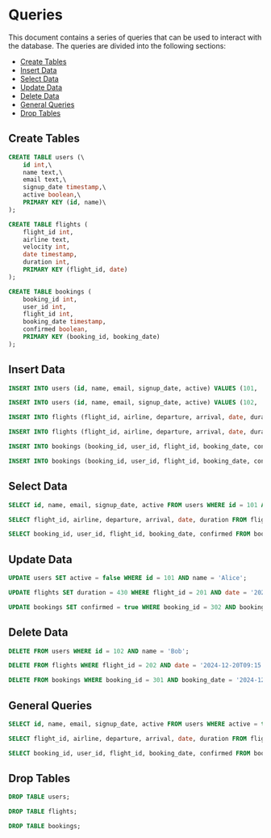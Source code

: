 # Queries

This document contains a series of queries that can be used to interact with the database. The queries are divided into the following sections:

- [Create Tables](#create-tables)
- [Insert Data](#insert-data)
- [Select Data](#select-data)
- [Update Data](#update-data)
- [Delete Data](#delete-data)
- [General Queries](#general-queries)
- [Drop Tables](#drop-tables)

## Create Tables

```sql
CREATE TABLE users (\
    id int,\
    name text,\
    email text,\
    signup_date timestamp,\
    active boolean,\
    PRIMARY KEY (id, name)\
);
```

```sql
CREATE TABLE flights (
    flight_id int,
    airline text,
    velocity int,
    date timestamp,
    duration int,
    PRIMARY KEY (flight_id, date)
);
```

```sql
CREATE TABLE bookings (
    booking_id int,
    user_id int,
    flight_id int,
    booking_date timestamp,
    confirmed boolean,
    PRIMARY KEY (booking_id, booking_date)
);
```

## Insert Data

```sql
INSERT INTO users (id, name, email, signup_date, active) VALUES (101, 'Alice', 'alice@example.com', '2024-12-01T15:00:00+00:00', true);
```

```sql
INSERT INTO users (id, name, email, signup_date, active) VALUES (102, 'Bob', 'bob@example.com', '2024-12-02T12:30:00+00:00', false);
```

```sql
INSERT INTO flights (flight_id, airline, departure, arrival, date, duration) VALUES (201, 'AirwaysX', 'New York', 'London', '2024-12-19T20:00:00+00:00', 420);
```

```sql
INSERT INTO flights (flight_id, airline, departure, arrival, date, duration) VALUES (202, 'JetSet', 'Paris', 'Tokyo', '2024-12-20T09:15:00+00:00', 870);
```

```sql
INSERT INTO bookings (booking_id, user_id, flight_id, booking_date, confirmed) VALUES (301, 101, 201, '2024-12-10T14:00:00+00:00', true);
```

```sql
INSERT INTO bookings (booking_id, user_id, flight_id, booking_date, confirmed) VALUES (302, 102, 202, '2024-12-15T18:45:00+00:00', false);
```

## Select Data

```sql
SELECT id, name, email, signup_date, active FROM users WHERE id = 101 AND name = 'Alice';
```

```sql
SELECT flight_id, airline, departure, arrival, date, duration FROM flights WHERE flight_id = 201 AND date = '2024-12-19T20:00:00+00:00';
```

```sql
SELECT booking_id, user_id, flight_id, booking_date, confirmed FROM bookings WHERE booking_id = 301 AND booking_date = '2024-12-10T14:00:00+00:00';
```

## Update Data

```sql
UPDATE users SET active = false WHERE id = 101 AND name = 'Alice';
```

```sql
UPDATE flights SET duration = 430 WHERE flight_id = 201 AND date = '2024-12-19T20:00:00+00:00';
```

```sql
UPDATE bookings SET confirmed = true WHERE booking_id = 302 AND booking_date = '2024-12-15T18:45:00+00:00';
```

## Delete Data

```sql
DELETE FROM users WHERE id = 102 AND name = 'Bob';
```

```sql
DELETE FROM flights WHERE flight_id = 202 AND date = '2024-12-20T09:15:00+00:00';
```

```sql
DELETE FROM bookings WHERE booking_id = 301 AND booking_date = '2024-12-10T14:00:00+00:00';
```

## General Queries

```sql
SELECT id, name, email, signup_date, active FROM users WHERE active = true;
```

```sql
SELECT flight_id, airline, departure, arrival, date, duration FROM flights WHERE departure = 'New York' AND date >= '2024-12-01T00:00:00+00:00';
```

```sql
SELECT booking_id, user_id, flight_id, booking_date, confirmed FROM bookings WHERE confirmed = false AND booking_date < '2024-12-20T00:00:00+00:00';
```

## Drop Tables

```sql
DROP TABLE users;
```

```sql
DROP TABLE flights;
```

```sql
DROP TABLE bookings;
```
